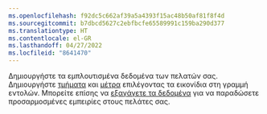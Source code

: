 ```yaml
---
ms.openlocfilehash: f92dc5c662af39a5a4393f15ac48b50af81f8f4d
ms.sourcegitcommit: b7dbcd5627c2ebfbcfe65589991c159ba290d377
ms.translationtype: HT
ms.contentlocale: el-GR
ms.lasthandoff: 04/27/2022
ms.locfileid: "8641470"
---
```

Δημιουργήστε τα εμπλουτισμένα δεδομένα των πελατών σας. Δημιουργήστε [τμήματα](../segments.md) και [μέτρα](../measures.md) επιλέγοντας τα εικονίδια στη γραμμή εντολών. Μπορείτε επίσης να [εξαγάγετε τα δεδομένα](../export-destinations.md) για να παραδώσετε προσαρμοσμένες εμπειρίες στους πελάτες σας.